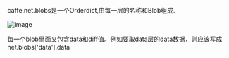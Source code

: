 caffe.net.blobs是一个Orderdict,由每一层的名称和Blob组成. 

![image](https://github.com/czwinner/AI_NOTES/tree/master/caffe/pics/caffe_net_blobs.png) 

每一个blob里面又包含data和diff值。例如要取data层的data数据，则应该写成net.blobs['data'].data
